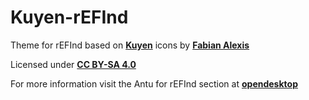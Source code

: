 # Kuyen-rEFInd

Theme for rEFInd based on **[Kuyen](https://github.com/fabianalexisinostroza/kuyen-icons "Kuyen")** icons by **[Fabian Alexis](https://github.com/fabianalexisinostroza)**

Licensed under **[CC BY-SA 4.0](https://github.com/mcder3/Antu-rEFInd/tree/master/LICENSE.md "CC BY-SA 4.0")**

For more information visit the Antu for rEFInd section at **[opendesktop](https://www.pling.com/ "opendesktop")**
